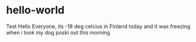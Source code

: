 # hello-world
Test
Hello Everyone, its -18 deg celcius in Finland today and it was freezing when i took my dog poski out this morning
